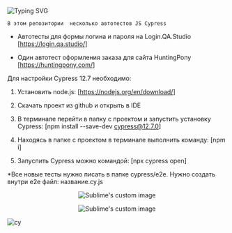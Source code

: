 ![Typing SVG](https://readme-typing-svg.herokuapp.com?color=%2336BCF7&lines=Автотесты+JS+Cypress)

```
В этом репозитории  несколько автотестов JS Cypress
```

- Автотесты для формы логина и пароля на Login.QA.Studio [https://login.qa.studio/]

- Один автотест оформления заказа для сайта HuntingPony [https://huntingpony.com/]

Для настройки Cypress 12.7 необходимо:

1) Установить node.js: [https://nodejs.org/en/download/]

2) Скачать проект из github и открыть в IDE

3) В терминале перейти в папку с проектом и запустить установку Cypress: [npm install --save-dev cypress@12.7.0]

4) Находясь в папке с проектом в терминале выполнить команду: [npm i]

5) Запуспить Cypress можно командой:  [npx cypress open]



  *Все новые тесты нужно писать в папке cypress/e2e. Нужно создать внутри e2e файл: название.cy.js


<p align="center">
  <img src="https://github.com/philt27/philt27.github.io/assets/124879514/566ac4f7-ea32-4068-81d9-012003c1df07" alt="Sublime's custom image"/>
</p>



<p align="center">
  <img src="https://github.com/philt27/Cypress.js/assets/124879514/8ed8c628-2352-4814-aa9a-c645444f9408" alt="Sublime's custom image"/>
</p>


![су](https://github.com/philt27/Cypress.js/assets/124879514/438c99a8-a6d5-4625-85ef-5d5097e9bfc7)
